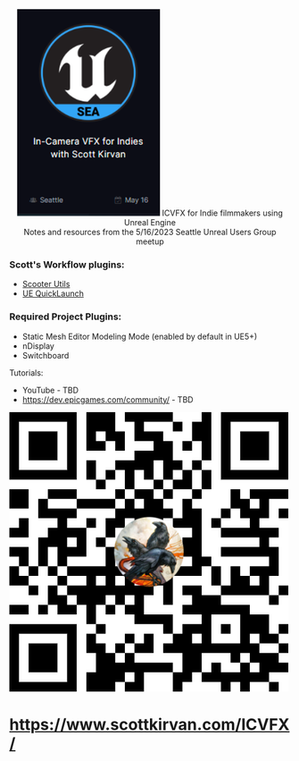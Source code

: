 <div align="center"><img src="assets/Pasted%20image%2020230516103711.png"alt="logo" width="256" height="auto" />
ICVFX for Indie filmmakers using Unreal Engine<br>
Notes and resources from the 5/16/2023 Seattle Unreal Users Group meetup
</div> 

###  Scott's Workflow plugins:
- [Scooter Utils](https://github.com/ScottKirvan/ScooterUtils) 
- [UE QuickLaunch](https://github.com/ScottKirvan/UE_QuickLaunch)

### Required Project Plugins:
- Static Mesh Editor Modeling Mode (enabled by default in UE5+)
- nDisplay
- Switchboard

Tutorials:
- YouTube - TBD
- https://dev.epicgames.com/community/ - TBD

![](assets/colorful-qr-code.png)
# https://www.scottkirvan.com/ICVFX/